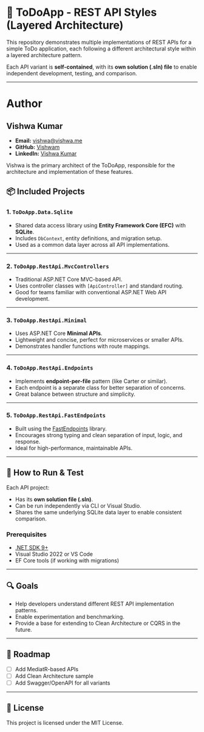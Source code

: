 # 🧩 ToDoApp - REST API Styles (Layered Architecture)

This repository demonstrates multiple implementations of REST APIs for a simple ToDo application, each following a different architectural style within a layered architecture pattern.

Each API variant is **self-contained**, with its **own solution (.sln) file** to enable independent development, testing, and comparison.

---

# Author

## Vishwa Kumar
- **Email:** vishwa@vishwa.me
- **GitHub:** [Vishwam](https://github.com/vishwamkumar)
- **LinkedIn:** [Vishwa Kumar](https://www.linkedin.com/in/vishwamohan)

Vishwa is the primary architect of the ToDoApp, responsible for the architecture and implementation of these features.


## 📦 Included Projects

### 1. `ToDoApp.Data.Sqlite`
- Shared data access library using **Entity Framework Core (EFC)** with **SQLite**.
- Includes `DbContext`, entity definitions, and migration setup.
- Used as a common data layer across all API implementations.

---

### 2. `ToDoApp.RestApi.MvcControllers`
- Traditional ASP.NET Core MVC-based API.
- Uses controller classes with `[ApiController]` and standard routing.
- Good for teams familiar with conventional ASP.NET Web API development.

---

### 3. `ToDoApp.RestApi.Minimal`
- Uses ASP.NET Core **Minimal APIs**.
- Lightweight and concise, perfect for microservices or smaller APIs.
- Demonstrates handler functions with route mappings.

---

### 4. `ToDoApp.RestApi.Endpoints`
- Implements **endpoint-per-file** pattern (like Carter or similar).
- Each endpoint is a separate class for better separation of concerns.
- Great balance between structure and simplicity.

---

### 5. `ToDoApp.RestApi.FastEndpoints`
- Built using the [FastEndpoints](https://fast-endpoints.com/) library.
- Encourages strong typing and clean separation of input, logic, and response.
- Ideal for high-performance, maintainable APIs.

---

## 🧪 How to Run & Test
Each API project:
- Has its **own solution file (.sln)**.
- Can be run independently via CLI or Visual Studio.
- Shares the same underlying SQLite data layer to enable consistent comparison.

### Prerequisites
- [.NET SDK 9+](https://dotnet.microsoft.com)
- Visual Studio 2022 or VS Code
- EF Core tools (if working with migrations)

---

## 🔍 Goals
- Help developers understand different REST API implementation patterns.
- Enable experimentation and benchmarking.
- Provide a base for extending to Clean Architecture or CQRS in the future.

---

## 📌 Roadmap
- [ ] Add MediatR-based APIs
- [ ] Add Clean Architecture sample
- [ ] Add Swagger/OpenAPI for all variants

---

## 📄 License
This project is licensed under the MIT License.

